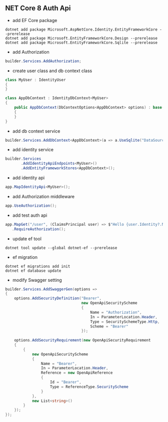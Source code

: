 
## NET Core 8 Auth Api


- add EF Core package

```shell
dotnet add package Microsoft.AspNetCore.Identity.EntityFrameworkCore --prerelease
dotnet add package Microsoft.EntityFrameworkCore.Design --prerelease
dotnet add package Microsoft.EntityFrameworkCore.Sqlite --prerelease
```

- add Authorization 

```csharp
builder.Services.AddAuthorization;
```

- create user class and db context class

```csharp
class MyUser : IdentityUser
{
}

class AppDbContext : IdentityDbContext<MyUser>
{
    public AppDbContext(DbContextOptions<AppDbContext> options) : base(options)
    {
    }
}
```

- add db context service 

```csharp
builder.Services.AddDbContext<AppDbContext>(a => a.UseSqlite("DataSource=app.db"));
```

- add identity service 

```csharp
builder.Services
       .AddIdentityApiEndpoints<MyUser>()
       .AddEntityFrameworkStores<AppDbContext>();
```

- add identity api

```csharp
app.MapIdentityApi<MyUser>();
```

- add Authorization middleware

```csharp
app.UseAuthorization(); 
```

- add test auth api

```csharp
app.MapGet("/user", (ClaimsPrincipal user) => $"Hello {user.Identity?.Name}")
   .RequireAuthorization();
```

- update ef tool

```shell
dotnet tool update --global dotnet-ef --prerelease
```

- ef migration

```shell
dotnet ef migrations add init
dotnet ef database update
```

- modify Swagger setting

```csharp
builder.Services.AddSwaggerGen(options =>
{
    options.AddSecurityDefinition("Bearer",
                                  new OpenApiSecurityScheme
                                  {
                                      Name = "Authorization",
                                      In = ParameterLocation.Header,
                                      Type = SecuritySchemeType.Http,
                                      Scheme = "Bearer"
                                  });
    
    options.AddSecurityRequirement(new OpenApiSecurityRequirement
    {
        {
            new OpenApiSecurityScheme
            {
                Name = "Bearer",
                In = ParameterLocation.Header,
                Reference = new OpenApiReference
                {
                    Id = "Bearer",
                    Type = ReferenceType.SecurityScheme
                }
            },
            new List<string>()
        }
    });
});
```
